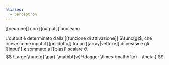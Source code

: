 ```yaml
---
aliases:
  - perceptron
---
```

[[neurone]] con [[output]] booleano.

L'output è determinato dalla [[funzione di attivazione]] $\func[g]$, che riceve come input il [[prodotto]] tra un [[array|vettore]] di pesi $\mathbf{w}$ e gli [[input]] $\mathbf{x}$ sommato a [[bias]] scalare $\theta$.
$$
\Large
\func[g] \par{
	\mathbf{w}^\dagger
	\times
	\mathbf{x}
	-
	\theta
}
$$